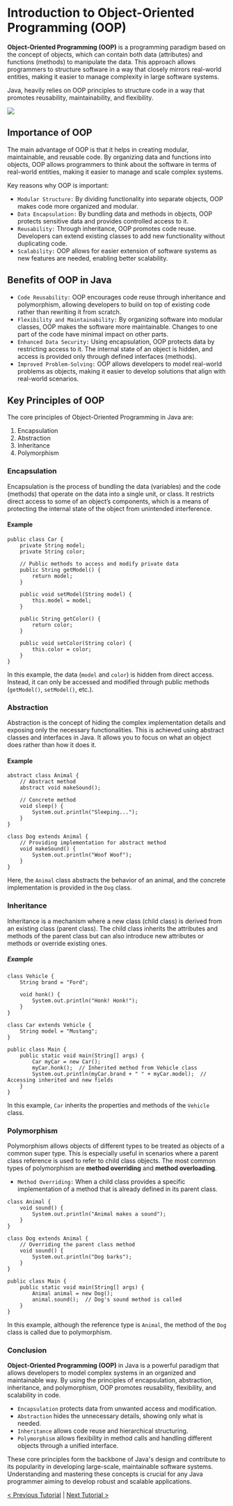 # Introduction to Object-Oriented Programming (OOP)
**Object-Oriented Programming (OOP)** is a programming paradigm based on the concept of objects, which can contain both data (attributes) and functions (methods) to manipulate the data. This approach allows programmers to structure software in a way that closely mirrors real-world entities, making it easier to manage complexity in large software systems.

Java, heavily relies on OOP principles to structure code in a way that promotes reusability, maintainability, and flexibility.

[![](https://markdown-videos-api.jorgenkh.no/youtube/ESsWxF0FAAw)](https://youtu.be/ESsWxF0FAAw)

## Importance of OOP
The main advantage of OOP is that it helps in creating modular, maintainable, and reusable code. By organizing data and functions into objects, OOP allows programmers to think about the software in terms of real-world entities, making it easier to manage and scale complex systems.

Key reasons why OOP is important:
* `Modular Structure:` By dividing functionality into separate objects, OOP makes code more organized and modular.
* `Data Encapsulation:` By bundling data and methods in objects, OOP protects sensitive data and provides controlled access to it.
* `Reusability:` Through inheritance, OOP promotes code reuse. Developers can extend existing classes to add new functionality without duplicating code.
* `Scalability:` OOP allows for easier extension of software systems as new features are needed, enabling better scalability.

## Benefits of OOP in Java
* `Code Reusability:` OOP encourages code reuse through inheritance and polymorphism, allowing developers to build on top of existing code rather than rewriting it from scratch.
* `Flexibility and Maintainability:` By organizing software into modular classes, OOP makes the software more maintainable. Changes to one part of the code have minimal impact on other parts.
* `Enhanced Data Security:` Using encapsulation, OOP protects data by restricting access to it. The internal state of an object is hidden, and access is provided only through defined interfaces (methods).
* `Improved Problem-Solving:` OOP allows developers to model real-world problems as objects, making it easier to develop solutions that align with real-world scenarios.

## Key Principles of OOP
The core principles of Object-Oriented Programming in Java are:
1. Encapsulation
2. Abstraction
3. Inheritance
4. Polymorphism

### Encapsulation
Encapsulation is the process of bundling the data (variables) and the code (methods) that operate on the data into a single unit, or class. It restricts direct access to some of an object’s components, which is a means of protecting the internal state of the object from unintended interference.

#### Example
```
public class Car {
    private String model;
    private String color;

    // Public methods to access and modify private data
    public String getModel() {
        return model;
    }

    public void setModel(String model) {
        this.model = model;
    }

    public String getColor() {
        return color;
    }

    public void setColor(String color) {
        this.color = color;
    }
}
```
In this example, the data (`model` and `color`) is hidden from direct access. Instead, it can only be accessed and modified through public methods (`getModel()`, `setModel()`, etc.).

### Abstraction
Abstraction is the concept of hiding the complex implementation details and exposing only the necessary functionalities. This is achieved using abstract classes and interfaces in Java. It allows you to focus on what an object does rather than how it does it.

#### Example
```
abstract class Animal {
    // Abstract method
    abstract void makeSound();

    // Concrete method
    void sleep() {
        System.out.println("Sleeping...");
    }
}

class Dog extends Animal {
    // Providing implementation for abstract method
    void makeSound() {
        System.out.println("Woof Woof");
    }
}
```
Here, the `Animal` class abstracts the behavior of an animal, and the concrete implementation is provided in the `Dog` class.

### Inheritance
Inheritance is a mechanism where a new class (child class) is derived from an existing class (parent class). The child class inherits the attributes and methods of the parent class but can also introduce new attributes or methods or override existing ones.

##### Example
```
class Vehicle {
    String brand = "Ford";

    void honk() {
        System.out.println("Honk! Honk!");
    }
}

class Car extends Vehicle {
    String model = "Mustang";
}

public class Main {
    public static void main(String[] args) {
        Car myCar = new Car();
        myCar.honk();  // Inherited method from Vehicle class
        System.out.println(myCar.brand + " " + myCar.model);  // Accessing inherited and new fields
    }
}
```
In this example, `Car` inherits the properties and methods of the `Vehicle` class.

### Polymorphism
Polymorphism allows objects of different types to be treated as objects of a common super type. This is especially useful in scenarios where a parent class reference is used to refer to child class objects. The most common types of polymorphism are **method overriding** and **method overloading**.

* `Method Overriding:` When a child class provides a specific implementation of a method that is already defined in its parent class.
```
class Animal {
    void sound() {
        System.out.println("Animal makes a sound");
    }
}

class Dog extends Animal {
    // Overriding the parent class method
    void sound() {
        System.out.println("Dog barks");
    }
}

public class Main {
    public static void main(String[] args) {
        Animal animal = new Dog();
        animal.sound();  // Dog's sound method is called
    }
}
```
In this example, although the reference type is `Animal`, the method of the `Dog` class is called due to polymorphism.

### Conclusion
**Object-Oriented Programming (OOP)** in Java is a powerful paradigm that allows developers to model complex systems in an organized and maintainable way. By using the principles of encapsulation, abstraction, inheritance, and polymorphism, OOP promotes reusability, flexibility, and scalability in code.

* `Encapsulation` protects data from unwanted access and modification.
* `Abstraction` hides the unnecessary details, showing only what is needed.
* `Inheritance` allows code reuse and hierarchical structuring.
* `Polymorphism` allows flexibility in method calls and handling different objects through a unified interface.

These core principles form the backbone of Java's design and contribute to its popularity in developing large-scale, maintainable software systems. Understanding and mastering these concepts is crucial for any Java programmer aiming to develop robust and scalable applications.

[< Previous Tutorial](https://github.com/nakulmitra/java-tutorial/blob/master/control-flow-statements/loops/do-while-loop/DoWhileLoopTheory.md) | [Next Tutorial >](https://github.com/nakulmitra/java-tutorial/blob/master/object-oriented-programming/classes-and-objects/ClassesAndObjects.md)